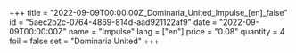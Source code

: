 +++
title = "2022-09-09T00:00:00Z_Dominaria_United_Impulse_[en]_false"
id = "5aec2b2c-0764-4869-814d-aad921122af9"
date = "2022-09-09T00:00:00Z"
name = "Impulse"
lang = ["en"]
price = "0.08"
quantity = 4
foil = false
set = "Dominaria United"
+++

